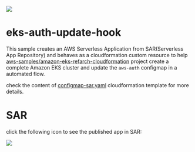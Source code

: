 [![](https://img.shields.io/badge/Available-serverless%20app%20repository-blue.svg)](https://serverlessrepo.aws.amazon.com/applications/arn:aws:serverlessrepo:us-east-1:903779448426:applications~eks-auth-update-hook)

#  eks-auth-update-hook

This sample creates an AWS Serverless Application from SAR(Serverless App Repository) 
and behaves as a cloudformation custom resource to help [aws-samples/amazon-eks-refarch-cloudformation](https://github.com/aws-samples/amazon-eks-refarch-cloudformation) project 
create a complete Amazon EKS cluster and update the `aws-auth` configmap in a automated flow.


check the content of [configmap-sar.yaml](https://github.com/aws-samples/amazon-eks-refarch-cloudformation/blob/master/cloudformation/configmap-sar.yaml) cloudformation template for more details.

# SAR
click the following icon to see the published app in SAR:

[![](https://img.shields.io/badge/Available-serverless%20app%20repository-blue.svg)](https://serverlessrepo.aws.amazon.com/applications/arn:aws:serverlessrepo:us-east-1:903779448426:applications~eks-auth-update-hook)


